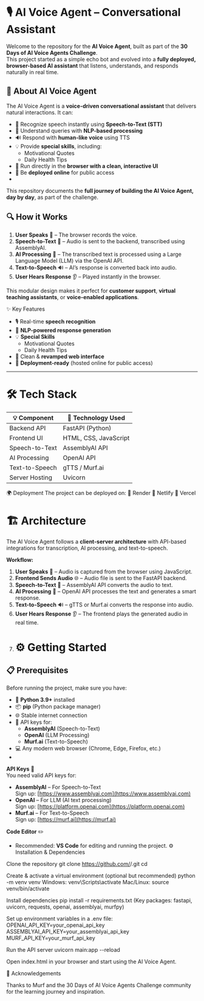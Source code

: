 # 🎙️ AI Voice Agent – Conversational Assistant  

Welcome to the repository for the **AI Voice Agent**, built as part of the **30 Days of AI Voice Agents Challenge**.  
This project started as a simple echo bot and evolved into a **fully deployed, browser-based AI assistant** that listens, understands, and responds naturally in real time.  

## 🤖 About AI Voice Agent  
The AI Voice Agent is a **voice-driven conversational assistant** that delivers natural interactions. It can:  
- 🎤 Recognize speech instantly using **Speech-to-Text (STT)**  
- 🧠 Understand queries with **NLP-based processing**  
- 🔊 Respond with **human-like voice** using TTS  
- 💡 Provide **special skills**, including:  
  - Motivational Quotes  
  - Daily Health Tips  
- 🎨 Run directly in the **browser with a clean, interactive UI**  
- 🚀 Be **deployed online** for public access
- 
This repository documents the **full journey of building the AI Voice Agent, day by day**, as part of the challenge.

## 🔍 How it Works
1. **User Speaks** 🎤 – The browser records the voice.
2. **Speech-to-Text** 📝 – Audio is sent to the backend, transcribed using AssemblyAI.
3. **AI Processing** 🤖 – The transcribed text is processed using a Large Language Model (LLM) via the OpenAI API.
4. **Text-to-Speech** 🔊 – AI’s response is converted back into audio.
5. **User Hears Response** 👂 – Played instantly in the browser.

This modular design makes it perfect for **customer support**, **virtual teaching assistants**, or **voice-enabled applications**.

  ✨ Key Features  
- 🎙️ Real-time **speech recognition**  
- 🧠 **NLP-powered response generation**  
- 💡 **Special Skills**  
  - Motivational Quotes  
  - Daily Health Tips  
- 🎨 Clean & **revamped web interface**  
- 🚀 **Deployment-ready** (hosted online for public access)  

---

# 🛠 Tech Stack
| 💡 Component        | 🔧 Technology Used |
|---------------------|--------------------|
| Backend API         | FastAPI (Python) |
| Frontend UI         | HTML, CSS, JavaScript |
| Speech-to-Text      | AssemblyAI API |
| AI Processing       | OpenAI API |
| Text-to-Speech      | gTTS / Murf.ai |
| Server Hosting      | Uvicorn |

🌍 Deployment
The project can be deployed on:
🔹 Render
🔹 Netlify
🔹 Vercel

# 🏗 Architecture

The AI Voice Agent follows a **client-server architecture** with API-based integrations for transcription, AI processing, and text-to-speech.

**Workflow:**
1. **User Speaks** 🎤 – Audio is captured from the browser using JavaScript.
2. **Frontend Sends Audio** 🌐 – Audio file is sent to the FastAPI backend.
3. **Speech-to-Text** 📝 – AssemblyAI API converts the audio to text.
4. **AI Processing** 🤖 – OpenAI API processes the text and generates a smart response.
5. **Text-to-Speech** 🔊 – gTTS or Murf.ai converts the response into audio.
6. **User Hears Response** 👂 – The frontend plays the generated audio in real time.
7. # ⚙️ Getting Started

## 📋 Prerequisites
Before running the project, make sure you have:

- 🐍 **Python 3.9+** installed  
- 📦 **pip** (Python package manager)  
- 🌐 Stable internet connection  
- 🔑 API keys for:
  - **AssemblyAI** (Speech-to-Text)
  - **OpenAI** (LLM Processing)
  - **Murf.ai** (Text-to-Speech)
- 💻 Any modern web browser (Chrome, Edge, Firefox, etc.)
- 
**API Keys** 🔑  
   You need valid API keys for:
   - **AssemblyAI** – For Speech-to-Text  
     Sign up: [https://www.assemblyai.com](https://www.assemblyai.com)
   - **OpenAI** – For LLM (AI text processing)  
     Sign up: [https://platform.openai.com](https://platform.openai.com)
   - **Murf.ai** – For Text-to-Speech  
     Sign up: [https://murf.ai](https://murf.ai)

   **Code Editor** ✏️  
  - Recommended: **VS Code** for editing and running the project.
⚙️ Installation & Dependencies

Clone the repository
git clone https://github.com/<your-username>/<your-repo>.git
cd <your-repo>

Create & activate a virtual environment (optional but recommended)
python -m venv venv
Windows: venv\Scripts\activate
Mac/Linux: source venv/bin/activate

Install dependencies
pip install -r requirements.txt
(Key packages: fastapi, uvicorn, requests, openai, assemblyai, murfpy)

Set up environment variables in a .env file:
OPENAI_API_KEY=your_openai_api_key
ASSEMBLYAI_API_KEY=your_assemblyai_api_key
MURF_API_KEY=your_murf_api_key

Run the API server
uvicorn main:app --reload

Open index.html in your browser and start using the AI Voice Agent.

🙌 Acknowledgements

Thanks to Murf and the 30 Days of AI Voice Agents Challenge community for the learning journey and inspiration.
